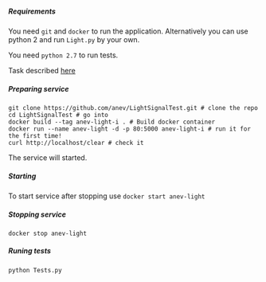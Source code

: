 ##### Requirements

You need  `git` and `docker` to run the application. 
Alternatively you can use python 2 and run `Light.py` by your own.

You need `python 2.7` to run tests.

Task described [here](http://machinezone.ru/challenges/traffic-light)

##### Preparing service
 
```
git clone https://github.com/anev/LightSignalTest.git # clone the repo
cd LightSignalTest # go into
docker build --tag anev-light-i . # Build docker container
docker run --name anev-light -d -p 80:5000 anev-light-i # run it for the first time!
curl http://localhost/clear # check it
```

The service will started.

##### Starting 

To start service after stopping use `docker start anev-light`

##### Stopping service

`docker stop anev-light`

##### Runing tests

`python Tests.py`
